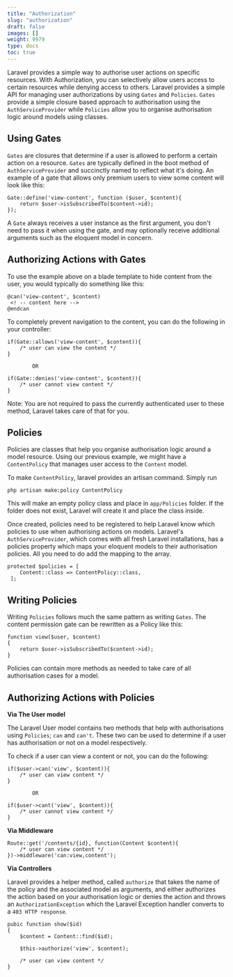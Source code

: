 ```yaml
---
title: "Authorization"
slug: "authorization"
draft: false
images: []
weight: 9979
type: docs
toc: true
---
```


Laravel provides a simple way to authorise user actions on specific resources. With Authorization, you can selectively allow users access to certain resources while denying access to others. Laravel provides a simple API for managing user authorizations by using `Gates` and `Policies`. `Gates` provide a simple closure based approach to authorisation using the `AuthServiceProvider` while `Policies` allow you to organise authorisation logic around models using classes.

## Using Gates
`Gates` are closures that determine if a user is allowed to perform a certain action on a resource. `Gates` are typically defined in the boot method of `AuthServiceProvider` and succinctly named to reflect what it's doing. An example of a gate that allows only premium users to view some content will look like this:

    Gate::define('view-content', function ($user, $content){
        return $user->isSubscribedTo($content->id);
    });

A `Gate` always receives a user instance as the first argument, you don't need to pass it when using the gate, and may optionally receive additional arguments such as the eloquent model in concern.



## Authorizing Actions with Gates
To use the example above on a blade template to hide content from the user, you would typically do something like this:

    @can('view-content', $content)
     <! -- content here -->
    @endcan


To completely prevent navigation to the content, you can do the following in your controller:

    if(Gate::allows('view-content', $content)){
        /* user can view the content */
    }
    
            OR

    if(Gate::denies('view-content', $content)){
        /* user cannot view content */
    }
Note: You are not required to pass the currently authenticated user to these method, Laravel takes care of that for you.

## Policies
Policies are classes that help you organise authorisation logic around a model resource. Using our previous example, we might have a `ContentPolicy` that manages user access to the `Content` model.

To make `ContentPolicy`, laravel provides an artisan command. Simply run 

```php artisan make:policy ContentPolicy```

This will make an empty policy class and place in `app/Policies` folder. If the folder does not exist, Laravel will create it and place the class inside.

Once created, policies need to be registered to help Laravel know which policies to use when authorising actions on models. Laravel's `AuthServiceProvider`, which comes with all fresh Laravel installations, has a policies property which maps your eloquent models to their authorisation policies. All you need to do add the mapping to the array.

    protected $policies = [
        Content::class => ContentPolicy::class,
     ];



## Writing Policies
Writing `Policies` follows much the same pattern as writing `Gates`. The content permission gate can be rewritten as a Policy like this:

    function view($user, $content)
    {
        return $user->isSubscribedTo($content->id);
    }

Policies can contain more methods as needed to take care of all authorisation cases for a model.

## Authorizing Actions with Policies
**Via The User model**

The Laravel User model contains two methods that help with authorisations using `Policies`; `can` and `can't`. These two can be used to determine if a user has authorisation or not on a model respectively.

To check if a user can view a content or not, you can do the following:

    if($user->can('view', $content)){
        /* user can view content */
    }
    
            OR

    if($user->cant('view', $content)){
        /* user cannot view content */
    }

**Via Middleware**

    Route::get('/contents/{id}, function(Content $content){
        /* user can view content */
    })->middleware('can:view,content');

**Via Controllers**

Laravel provides a helper method, called `authorize` that takes the name of the policy and the associated model as arguments, and either authorizes the action based on your authorisation logic or denies the action and throws an `AuthorizationException` which the Laravel Exception handler converts to a `403 HTTP response`.

    pubic function show($id)
    {
        $content = Content::find($id);

        $this->authorize('view', $content);
            
        /* user can view content */
    }

